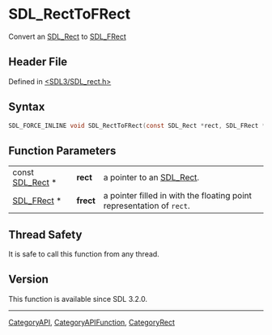 # SDL_RectToFRect

Convert an [SDL_Rect](SDL_Rect) to [SDL_FRect](SDL_FRect)

## Header File

Defined in [<SDL3/SDL_rect.h>](https://github.com/libsdl-org/SDL/blob/main/include/SDL3/SDL_rect.h)

## Syntax

```c
SDL_FORCE_INLINE void SDL_RectToFRect(const SDL_Rect *rect, SDL_FRect *frect);
```

## Function Parameters

|                              |           |                                                                       |
| ---------------------------- | --------- | --------------------------------------------------------------------- |
| const [SDL_Rect](SDL_Rect) * | **rect**  | a pointer to an [SDL_Rect](SDL_Rect).                                 |
| [SDL_FRect](SDL_FRect) *     | **frect** | a pointer filled in with the floating point representation of `rect`. |

## Thread Safety

It is safe to call this function from any thread.

## Version

This function is available since SDL 3.2.0.

----
[CategoryAPI](CategoryAPI), [CategoryAPIFunction](CategoryAPIFunction), [CategoryRect](CategoryRect)

